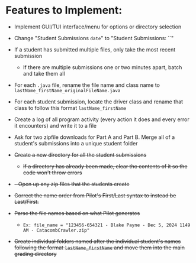 # Features to Implement:
- Implement GUI/TUI interface/menu for options or directory selection 
- Change "Student Submissions `date`" to "Student Submissions: ``"
- If a student has submitted multiple files, only take the most recent submission
    - If there are multiple submissions one or two minutes apart, batch and take them all
- For each `.java` file, rename the file name and class name to `lastName_firstName_originalFileName.java`
- For each student submission, locate the driver class and rename that class to follow this format `lastName_firstName`
- Create a log of all program activity (every action it does and every error it encounters) and write it to a file
- Ask for two zipfile downloads for Part A and Part B. Merge all of a student's submissions into a unique student folder
- ~~Create a new directory for all the student submissions~~
  - ~~If a directory has already been made, clear the contents of it so the code won't throw errors~~

- ~~- Open up any zip files that the students create~~

- ~~Correct the name order from Pilot's First/Last syntax to instead be Last/First.~~

- ~~Parse the file names based on what Pilot generates~~
  - `Ex: file_name = "123456-654321 - Blake Payne - Dec 5, 2024 1149 AM - CatacombCrawler.zip"`

- ~~Create individual folders named after the individual student's names following the format `lastName_firstName` and move them into the main grading directory~~

